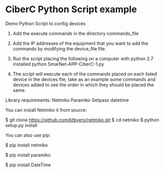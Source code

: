 # CiberC Python Script example

Demo Python Script to config devices

1. Add the execute commands in the directory
commands_file

2. Add the IP addresses of the equipment
that you want to add the commands by modifying
the device_file file.

3. Run the script placing the following
on a computer with python 2.7 installed
python SmarNet-APP-CiberC-1.py

4. The script will execute each of the
commands placed on each listed device
in the devices file, take as an example
some commands and devices added
to see the order in which they should be placed
the same.


Library requirements:
Netmiko
Paramiko
Getpass
datetime


You can install Netmiko it from source:

$ git clone https://github.com/ktbyers/netmiko.git
$ cd netmiko
$ python setup.py install

You can also use pip:

$ pip install netmiko

$ pip install paramiko

$ pip install DateTime
